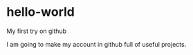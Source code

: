 # hello-world
My first try on github 

I am going to make my account in github full of useful projects. 
